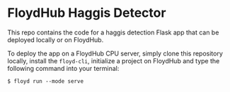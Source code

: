 # FloydHub Haggis Detector

This repo contains the code for a haggis detection Flask app that can be deployed locally or on FloydHub.

To deploy the app on a FloydHub CPU server, simply clone this repository locally, install the `floyd-cli`, initialize a project on FloydHub and type the following command into your terminal:

```$ floyd run --mode serve```